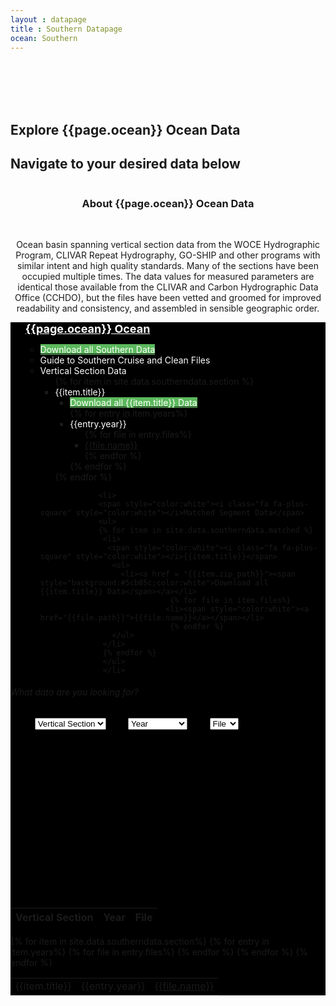 ```yaml
---
layout : datapage
title : Southern Datapage
ocean: Southern
---
```


<section id="hero">
  <div class="hero-container">
  <br><br><br><br>
      <h1>Explore {{page.ocean}} Ocean Data</h1>
      <h2>Navigate to your desired data below</h2>
      <center><img src="assets/images/cleandatamap.jpg" alt="" class="responsive"></center>
  </div>
</section><!-- #hero -->


<section id="call-to-action1">
<section id="call-to-action3">
    <div class="container wow fadeIn">
        <div class="col-lg-9 text-center text-lg-left"  style="flex:0 0 100%;max-width:100%">
          <h3 class="cta-title1" style="text-align:center">About {{page.ocean}} Ocean Data</h3>
          <br>
          <p class="cta-text1" style="text-align:center">Ocean basin spanning vertical section data from the WOCE Hydrographic Program, CLIVAR Repeat Hydrography, GO-SHIP and other programs with similar intent and high quality standards. Many of the sections have been occupied multiple times. The data values for measured parameters are identical those available from the CLIVAR and Carbon Hydrographic Data Office (CCHDO), but the files have been vetted and groomed for improved readability and consistency, and assembled in sensible geographic order.</p>
        </div>
      </div>
</section>
</section><!-- #call-to-action -->

<div id="collapseDVR3" class="panel-collapse collapse in" style="background-color: black">
<div class="tree ">
<div class="myBox">
   <ul>
       <span style="color:white;font-size:large"><b><u>{{page.ocean}} Ocean</u></b></span>
           <ul>
               <li><a href = ""><span style="background:#5cb85c;color:white">Download all Southern Data</span></a></li>
               <li><a href = "assets/documents/Guide to Southern Cruises and Clean Files.pdf"><span style="color:white">Guide to Southern Cruise and Clean Files</span></a></li>        
               <li>
               <span style="color:white"><i class="fa fa-plus-square" style="color:white"></i>Vertical Section Data</span>
               <ul>
               {% for item in site.data.southerndata.section %}
                <li>
                	<span style="color:white"><i class="fa fa-plus-square" style="color:white"></i>{{item.title}}</span>
                  <ul>
                    <li><a href = "{{item.zip_path}}"><span style="background:#5cb85c;color:white">Download all {{item.title}} Data</span></a></li>
                    {% for entry in item.years%}
                      <li>	<span style="color:white"><i class="fa fa-plus-square" style="color:white"></i>{{entry.year}}</span>
                          <ul>
                              {% for file in entry.files%}
                              <li><span style="color:white"><a href="{{file.path}}">{{file.name}}</a></span></li>
                              {% endfor %}
                          </ul>
                      </li>
                     {% endfor %}
                  </ul>
                </li>
                {% endfor %}
                </ul>
                </li>

                 <li>
                 <span style="color:white"><i class="fa fa-plus-square" style="color:white"></i>Matched Segment Data</span>
                 <ul>
                 {% for item in site.data.southerndata.matched %}
                  <li>
                   <span style="color:white"><i class="fa fa-plus-square" style="color:white"></i>{{item.title}}</span>
                    <ul>
                      <li><a href = "{{item.zip_path}}"><span style="background:#5cb85c;color:white">Download all {{item.title}} Data</span></a></li>
                                 {% for file in item.files%}
                                <li><span style="color:white"><a href="{{file.path}}">{{file.name}}</a></span></li>
                                 {% endfor %}
                    </ul>
                  </li>
                  {% endfor %}
                  </ul>
                  </li>
   </ul>
   </ul>
</div>
</div>

<div class="rightbox">
<div class="container h-100" style="width:80%">
<div class="row h-100 align-items-center justify-content-center">
<div class="col-12 col-md-10">
<div class="hero-search-form">
<div class="tab-content" id="nav-tabContent">
<div class="tab-pane fade show active" id="nav-places" role="tabpanel" aria-labelledby="nav-places-tab">
<h6>What data are you looking for?</h6>
<div class="row">
<form action="#" method="get">
<center>
  <select class="custom-select" id="verticalSectionDropdown">
    <option value="All" selected="selected">Vertical Section</option>
    {% for item in site.data.southerndata.section%}
    <option value="{{item.title}}">{{item.title}}</option>
    {% endfor %}
  </select>
  &nbsp;&nbsp;&nbsp;&nbsp;&nbsp;&nbsp;&nbsp;
  <select class="custom-select" id="yearDropdown">
    <option value="All">Year</option>
    {% for item in site.data.southerndata.yeardropdown %}
    <option value="{{item.year}}">{{item.year}}</option>
    {% endfor %}
  </select>
  &nbsp;&nbsp;&nbsp;&nbsp;&nbsp;&nbsp;&nbsp;
  <select class="custom-select" id="fileDropdown">
  <option value="All">File</option>
  <option value=".csv">.csv</option>
  <option value=".jos">.jos</option>
  <option value=".txt">.txt</option>
  <option value=".joa">.joa</option>
  <option value=".zip">.zip</option>
  </select>
</center>
</form>
</div>
</div>
</div>
</div>
</div>
</div>
</div>
<br><br><br><br><br><br><br><br><br><br><br><br><br><br><br>
  <div class="limiter">
    <div class="container-table100">
      <div class="wrap-table100">
        <div class="table100 ver3 m-b-110">
          <div class="table100-head">
            <table>
            <thead>
            <tr class="row100 head">
                <th class="cell100 column1">Vertical Section</th>
                <th class="cell100 column2">Year</th>
                <th class="cell100 column4">File</th>
            </tr>
          </thead>
        </table>
        </div>
        <div class="table100-body js-pscroll" style="max-height:1500px">
            <table class="table" id="datatable1">
            <tbody id="datatable">
            {% for item in site.data.southerndata.section%}
            {% for entry in item.years%}
            {% for file in entry.files%}
              <tr>
                  <td class="cell100 column1">{{item.title}}</td>
                  <td class="cell100 column2">{{entry.year}}</td>
                  <td class="cell100 column4"><a href="{{file.path}}">{{file.name}}</a></td>
                </tr>
            {% endfor %}
            {% endfor %}
            {% endfor %}
            </tbody>
            </table>
</div>
</div>
</div>
</div>
</div>
</div>
</div>